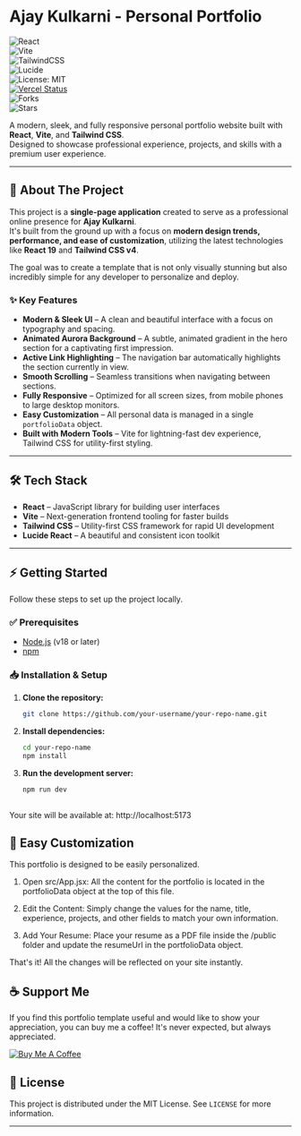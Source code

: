# Ajay Kulkarni - Personal Portfolio  

![React](https://img.shields.io/badge/React-20232A?style=for-the-badge&logo=react&logoColor=61DAFB)  
![Vite](https://img.shields.io/badge/Vite-646CFF?style=for-the-badge&logo=vite&logoColor=FFD62E)  
![TailwindCSS](https://img.shields.io/badge/Tailwind_CSS-38B2AC?style=for-the-badge&logo=tailwind-css&logoColor=white)  
![Lucide](https://img.shields.io/badge/Icons-LUCIDE-000000?style=for-the-badge&logo=lucide&logoColor=white)  
![License: MIT](https://img.shields.io/badge/License-MIT-yellow.svg?style=for-the-badge)  
[![Vercel Status](https://img.shields.io/github/deployments/akulkarni9/ajay-portfolio/Production?label=vercel&logo=vercel)](https://ajay-portfolio-navy.vercel.app/)  
![Forks](https://img.shields.io/github/forks/akulkarni9/ajay-portfolio?style=flat-square)  
![Stars](https://img.shields.io/github/stars/akulkarni9/ajay-portfolio?style=flat-square)


A modern, sleek, and fully responsive personal portfolio website built with **React**, **Vite**, and **Tailwind CSS**.  
Designed to showcase professional experience, projects, and skills with a premium user experience.  

---

## 🚀 About The Project  

This project is a **single-page application** created to serve as a professional online presence for **Ajay Kulkarni**.  
It's built from the ground up with a focus on **modern design trends, performance, and ease of customization**, utilizing the latest technologies like **React 19** and **Tailwind CSS v4**.   

The goal was to create a template that is not only visually stunning but also incredibly simple for any developer to personalize and deploy.

### ✨ Key Features  

- **Modern & Sleek UI** – A clean and beautiful interface with a focus on typography and spacing.  
- **Animated Aurora Background** – A subtle, animated gradient in the hero section for a captivating first impression.  
- **Active Link Highlighting** – The navigation bar automatically highlights the section currently in view.  
- **Smooth Scrolling** – Seamless transitions when navigating between sections.  
- **Fully Responsive** – Optimized for all screen sizes, from mobile phones to large desktop monitors.  
- **Easy Customization** – All personal data is managed in a single `portfolioData` object.  
- **Built with Modern Tools** – Vite for lightning-fast dev experience, Tailwind CSS for utility-first styling.  

---

## 🛠️ Tech Stack  

- **React** – JavaScript library for building user interfaces  
- **Vite** – Next-generation frontend tooling for faster builds  
- **Tailwind CSS** – Utility-first CSS framework for rapid UI development  
- **Lucide React** – A beautiful and consistent icon toolkit  

---

## ⚡ Getting Started  

Follow these steps to set up the project locally.  

### ✅ Prerequisites  
- [Node.js](https://nodejs.org/) (v18 or later)  
- [npm](https://www.npmjs.com/)  

### 📥 Installation & Setup  

1. **Clone the repository:**  
   ```bash
   git clone https://github.com/your-username/your-repo-name.git
2. **Install dependencies:**  
   ```bash
   cd your-repo-name
   npm install
3. **Run the development server:**  
   ```bash
   npm run dev
  
Your site will be available at: http://localhost:5173  
  
## 🎨 Easy Customization
This portfolio is designed to be easily personalized.

1. Open src/App.jsx: All the content for the portfolio is located in the portfolioData object at the top of this file.

2. Edit the Content: Simply change the values for the name, title, experience, projects, and other fields to match your own information.

3. Add Your Resume: Place your resume as a PDF file inside the /public folder and update the resumeUrl in the portfolioData object.

That's it! All the changes will be reflected on your site instantly.  

## ☕ Support Me
If you find this portfolio template useful and would like to show your appreciation, you can buy me a coffee! It's never expected, but always appreciated.

[![Buy Me A Coffee](https://cdn.buymeacoffee.com/buttons/v2/default-yellow.png)](https://www.buymeacoffee.com/akulkarni9)

## 📄 License
This project is distributed under the MIT License. See `LICENSE` for more information.

---